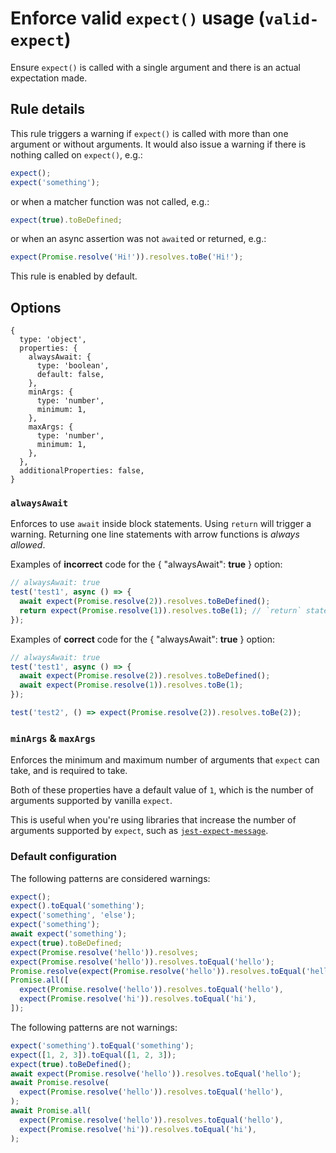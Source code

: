 # Enforce valid `expect()` usage (`valid-expect`)

Ensure `expect()` is called with a single argument and there is an actual
expectation made.

## Rule details

This rule triggers a warning if `expect()` is called with more than one argument
or without arguments. It would also issue a warning if there is nothing called
on `expect()`, e.g.:

```js
expect();
expect('something');
```

or when a matcher function was not called, e.g.:

```js
expect(true).toBeDefined;
```

or when an async assertion was not `await`ed or returned, e.g.:

```js
expect(Promise.resolve('Hi!')).resolves.toBe('Hi!');
```

This rule is enabled by default.

## Options

```json5
{
  type: 'object',
  properties: {
    alwaysAwait: {
      type: 'boolean',
      default: false,
    },
    minArgs: {
      type: 'number',
      minimum: 1,
    },
    maxArgs: {
      type: 'number',
      minimum: 1,
    },
  },
  additionalProperties: false,
}
```

### `alwaysAwait`

Enforces to use `await` inside block statements. Using `return` will trigger a
warning. Returning one line statements with arrow functions is _always allowed_.

Examples of **incorrect** code for the { "alwaysAwait": **true** } option:

```js
// alwaysAwait: true
test('test1', async () => {
  await expect(Promise.resolve(2)).resolves.toBeDefined();
  return expect(Promise.resolve(1)).resolves.toBe(1); // `return` statement will trigger a warning
});
```

Examples of **correct** code for the { "alwaysAwait": **true** } option:

```js
// alwaysAwait: true
test('test1', async () => {
  await expect(Promise.resolve(2)).resolves.toBeDefined();
  await expect(Promise.resolve(1)).resolves.toBe(1);
});

test('test2', () => expect(Promise.resolve(2)).resolves.toBe(2));
```

### `minArgs` & `maxArgs`

Enforces the minimum and maximum number of arguments that `expect` can take, and
is required to take.

Both of these properties have a default value of `1`, which is the number of
arguments supported by vanilla `expect`.

This is useful when you're using libraries that increase the number of arguments
supported by `expect`, such as
[`jest-expect-message`](https://www.npmjs.com/package/jest-expect-message).

### Default configuration

The following patterns are considered warnings:

```js
expect();
expect().toEqual('something');
expect('something', 'else');
expect('something');
await expect('something');
expect(true).toBeDefined;
expect(Promise.resolve('hello')).resolves;
expect(Promise.resolve('hello')).resolves.toEqual('hello');
Promise.resolve(expect(Promise.resolve('hello')).resolves.toEqual('hello'));
Promise.all([
  expect(Promise.resolve('hello')).resolves.toEqual('hello'),
  expect(Promise.resolve('hi')).resolves.toEqual('hi'),
]);
```

The following patterns are not warnings:

```js
expect('something').toEqual('something');
expect([1, 2, 3]).toEqual([1, 2, 3]);
expect(true).toBeDefined();
await expect(Promise.resolve('hello')).resolves.toEqual('hello');
await Promise.resolve(
  expect(Promise.resolve('hello')).resolves.toEqual('hello'),
);
await Promise.all(
  expect(Promise.resolve('hello')).resolves.toEqual('hello'),
  expect(Promise.resolve('hi')).resolves.toEqual('hi'),
);
```
